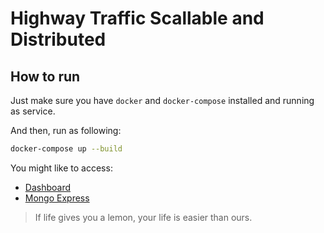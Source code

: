 # Highway Traffic Scallable and Distributed

## How to run

Just make sure you have `docker` and `docker-compose` installed and running as service.

And then, run as following:
```sh
docker-compose up --build
```

You might like to access:
- [Dashboard](http://localhost:8501/)
- [Mongo Express](http://localhost:8081/)

> If life gives you a lemon, your life is easier than ours.
